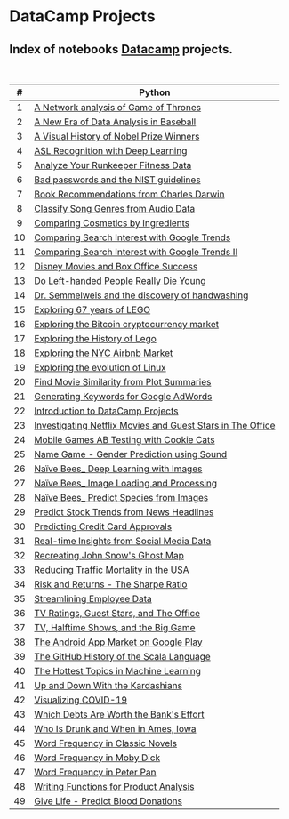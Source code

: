 # DataCamp Projects

## Index of notebooks [Datacamp](https://www.datacamp.com/profile/xinadev?tab=learning-history&id=projects) projects.

<br>

| # | Python |
|:-:|----|
|  1  | [A Network analysis of Game of Thrones](https://github.com/focuspy/DataCamp/tree/main/Data%20Scientist%20with%20python/Projects/Python/A%20Network%20analysis%20of%20Game%20of%20Thrones/notebook.ipynb)  |
|  2  | [A New Era of Data Analysis in Baseball](https://github.com/focuspy/DataCamp/tree/main/Data%20Scientist%20with%20python/Projects/Python/A%20New%20Era%20of%20Data%20Analysis%20in%20Baseball/notebook.ipynb)  |
|  3  | [A Visual History of Nobel Prize Winners](https://github.com/focuspy/DataCamp/tree/main/Data%20Scientist%20with%20python/Projects/Python/A%20Visual%20History%20of%20Nobel%20Prize%20Winners/notebook.ipynb)  |
|  4  | [ASL Recognition with Deep Learning](https://github.com/focuspy/DataCamp/tree/main/Data%20Scientist%20with%20python/Projects/Python/ASL%20Recognition%20with%20Deep%20Learning/notebook.ipynb)  |
|  5  | [Analyze Your Runkeeper Fitness Data](https://github.com/focuspy/DataCamp/blob/main/Data%20Scientist%20with%20python/Projects/Python/Analyze%20Your%20Runkeeper%20Fitness%20Data/notebook.ipynb)  |
|  6  | [Bad passwords and the NIST guidelines](https://github.com/focuspy/DataCamp/blob/main/Data%20Scientist%20with%20python/Projects/Python/Bad%20passwords%20and%20the%20NIST%20guidelines/notebook.ipynb)  |
|  7  | [Book Recommendations from Charles Darwin](https://github.com/focuspy/DataCamp/blob/main/Data%20Scientist%20with%20python/Projects/Python/Book%20Recommendations%20from%20Charles%20Darwin/notebook.ipynb)  |
|  8  | [Classify Song Genres from Audio Data](https://github.com/focuspy/DataCamp/blob/main/Data%20Scientist%20with%20python/Projects/Python/Classify%20Song%20Genres%20from%20Audio%20Data/notebook.ipynb)  |
|  9  | [Comparing Cosmetics by Ingredients](https://github.com/focuspy/DataCamp/blob/main/Data%20Scientist%20with%20python/Projects/Python/Comparing%20Cosmetics%20by%20Ingredients/notebook.ipynb)  |
|  10  | [Comparing Search Interest with Google Trends](https://github.com/focuspy/DataCamp/blob/main/Data%20Scientist%20with%20python/Projects/Python/Comparing%20Search%20Interest%20with%20Google%20Trends/notebook.ipynb)  |
|  11  | [Comparing Search Interest with Google Trends II](https://github.com/focuspy/DataCamp/blob/main/Data%20Scientist%20with%20python/Projects/Python/Comparing%20Search%20Interest%20with%20Google%20Trends%20II/notebook.ipynb)  |
|  12  | [Disney Movies and Box Office Success](https://github.com/focuspy/DataCamp/blob/main/Data%20Scientist%20with%20python/Projects/Python/Disney%20Movies%20and%20Box%20Office%20Success/notebook.ipynb)  |
|  13  | [Do Left-handed People Really Die Young](https://github.com/focuspy/DataCamp/blob/main/Data%20Scientist%20with%20python/Projects/Python/Do%20Left-handed%20People%20Really%20Die%20Young/notebook.ipynb) |
|  14  | [Dr. Semmelweis and the discovery of handwashing](https://github.com/focuspy/DataCamp/blob/main/Data%20Scientist%20with%20python/Projects/Python/Dr.%20Semmelweis%20and%20the%20discovery%20of%20handwashing/notebook.ipynb) |
|  15 | [Exploring 67 years of LEGO](https://github.com/focuspy/DataCamp/blob/main/Data%20Scientist%20with%20python/Projects/Python/Exploring%2067%20years%20of%20LEGO/notebook.ipynb) |
|  16  | [Exploring the Bitcoin cryptocurrency market](https://github.com/focuspy/DataCamp/blob/main/Data%20Scientist%20with%20python/Projects/Python/Exploring%20the%20Bitcoin%20cryptocurrency%20market/notebook.ipynb) |
|  17  | [Exploring the History of Lego](https://github.com/focuspy/DataCamp/blob/main/Data%20Scientist%20with%20python/Projects/Python/Exploring%20the%20History%20of%20Lego/notebook.ipynb) |
|  18  | [Exploring the NYC Airbnb Market](https://github.com/focuspy/DataCamp/blob/main/Data%20Scientist%20with%20python/Projects/Python/Exploring%20the%20NYC%20Airbnb%20Market/notebook.ipynb) |
|  19  | [Exploring the evolution of Linux](https://github.com/focuspy/DataCamp/blob/main/Data%20Scientist%20with%20python/Projects/Python/Exploring%20the%20evolution%20of%20Linux/notebook.ipynb) |
|  20  | [Find Movie Similarity from Plot Summaries](https://github.com/focuspy/DataCamp/blob/main/Data%20Scientist%20with%20python/Projects/Python/Find%20Movie%20Similarity%20from%20Plot%20Summaries/notebook.ipynb) |
|  21  | [Generating Keywords for Google AdWords](https://github.com/focuspy/DataCamp/blob/main/Data%20Scientist%20with%20python/Projects/Python/Generating%20Keywords%20for%20Google%20AdWords/notebook.ipynb) |
|  22  | [Introduction to DataCamp Projects](https://github.com/focuspy/DataCamp/blob/main/Data%20Scientist%20with%20python/Projects/Python/Introduction%20to%20DataCamp%20Projects/notebook.ipynb) |
|  23  | [Investigating Netflix Movies and Guest Stars in The Office](https://github.com/focuspy/DataCamp/blob/main/Data%20Scientist%20with%20python/Projects/Python/Investigating%20Netflix%20Movies%20and%20Guest%20Stars%20in%20The%20Office/notebook.ipynb) |
|  24  | [Mobile Games AB Testing with Cookie Cats](https://github.com/focuspy/DataCamp/blob/main/Data%20Scientist%20with%20python/Projects/Python/Mobile%20Games%20AB%20Testing%20with%20Cookie%20Cats/notebook.ipynb) |
|  25  | [Name Game - Gender Prediction using Sound](https://github.com/focuspy/DataCamp/blob/main/Data%20Scientist%20with%20python/Projects/Python/Name%20Game%20-%20Gender%20Prediction%20using%20Sound/notebook.ipynb) |
|  26  | [Naïve Bees_ Deep Learning with Images](https://github.com/focuspy/DataCamp/blob/main/Data%20Scientist%20with%20python/Projects/Python/Naïve%20Bees_%20Deep%20Learning%20with%20Images/notebook.ipynb) |
|  27  | [Naïve Bees_ Image Loading and Processing](https://github.com/focuspy/DataCamp/blob/main/Data%20Scientist%20with%20python/Projects/Python/Naïve%20Bees_%20Image%20Loading%20and%20Processing/notebook.ipynb) |
|  28  | [Naïve Bees_ Predict Species from Images](https://github.com/focuspy/DataCamp/blob/main/Data%20Scientist%20with%20python/Projects/Python/Naïve%20Bees_%20Predict%20Species%20from%20Images/notebook.ipynb) |
|  29  | [Predict Stock Trends from News Headlines](https://github.com/focuspy/DataCamp/blob/main/Data%20Scientist%20with%20python/Projects/Python/Predict%20Stock%20Trends%20from%20News%20Headlines/notebook.ipynb) |
|  30  | [Predicting Credit Card Approvals](https://github.com/focuspy/DataCamp/blob/main/Data%20Scientist%20with%20python/Projects/Python/Predicting%20Credit%20Card%20Approvals/notebook.ipynb) |
|  31  | [Real-time Insights from Social Media Data](https://github.com/focuspy/DataCamp/blob/main/Data%20Scientist%20with%20python/Projects/Python/Real-time%20Insights%20from%20Social%20Media%20Data/notebook.ipynb) |
|  32  | [Recreating John Snow's Ghost Map](https://github.com/focuspy/DataCamp/blob/main/Data%20Scientist%20with%20python/Projects/Python/Recreating%20John%20Snow's%20Ghost%20Map/notebook.ipynb) |
|  33  | [Reducing Traffic Mortality in the USA](https://github.com/focuspy/DataCamp/blob/main/Data%20Scientist%20with%20python/Projects/Python/Reducing%20Traffic%20Mortality%20in%20the%20USA/notebook.ipynb) |
|  34  | [Risk and Returns - The Sharpe Ratio](https://github.com/focuspy/DataCamp/blob/main/Data%20Scientist%20with%20python/Projects/Python/Risk%20and%20Returns%20-%20The%20Sharpe%20Ratio/notebook.ipynb) |
|  35  | [Streamlining Employee Data](https://github.com/focuspy/DataCamp/blob/main/Data%20Scientist%20with%20python/Projects/Python/Streamlining%20Employee%20Data/notebook.ipynb) |
|  36  | [TV Ratings, Guest Stars, and The Office](https://github.com/focuspy/DataCamp/blob/main/Data%20Scientist%20with%20python/Projects/Python/TV%20Ratings%2C%20Guest%20Stars%2C%20and%20The%20Office/notebook.ipynb) |
|  37  | [TV, Halftime Shows, and the Big Game](https://github.com/focuspy/DataCamp/blob/main/Data%20Scientist%20with%20python/Projects/Python/TV%2C%20Halftime%20Shows%2C%20and%20the%20Big%20Game/notebook.ipynb) |
|  38  | [The Android App Market on Google Play](https://github.com/focuspy/DataCamp/blob/main/Data%20Scientist%20with%20python/Projects/Python/The%20Android%20App%20Market%20on%20Google%20Play/notebook.ipynb) |
|  39  | [The GitHub History of the Scala Language](https://github.com/focuspy/DataCamp/blob/main/Data%20Scientist%20with%20python/Projects/Python/The%20GitHub%20History%20of%20the%20Scala%20Language/notebook.ipynb) |
|  40  | [The Hottest Topics in Machine Learning](https://github.com/focuspy/DataCamp/blob/main/Data%20Scientist%20with%20python/Projects/Python/The%20Hottest%20Topics%20in%20Machine%20Learning/notebook.ipynb) |
|  41  | [Up and Down With the Kardashians](https://github.com/focuspy/DataCamp/blob/main/Data%20Scientist%20with%20python/Projects/Python/Up%20and%20Down%20With%20the%20Kardashians/notebook.ipynb) |
|  42  | [Visualizing COVID-19](https://github.com/focuspy/DataCamp/blob/main/Data%20Scientist%20with%20python/Projects/Python/Visualizing%20COVID-19/notebook.ipynb) |
|  43  | [Which Debts Are Worth the Bank's Effort](https://github.com/focuspy/DataCamp/blob/main/Data%20Scientist%20with%20python/Projects/Python/Which%20Debts%20Are%20Worth%20the%20Bank's%20Effort/notebook.ipynb) |
|  44  | [Who Is Drunk and When in Ames, Iowa](https://github.com/focuspy/DataCamp/blob/main/Data%20Scientist%20with%20python/Projects/Python/Who%20Is%20Drunk%20and%20When%20in%20Ames%2C%20Iowa/notebook.ipynb) |
|  45  | [Word Frequency in Classic Novels](https://github.com/focuspy/DataCamp/blob/main/Data%20Scientist%20with%20python/Projects/Python/Word%20Frequency%20in%20Classic%20Novels/notebook.ipynb) |
|  46  | [Word Frequency in Moby Dick](https://github.com/focuspy/DataCamp/blob/main/Data%20Scientist%20with%20python/Projects/Python/Word%20Frequency%20in%20Moby%20Dick/notebook.ipynb) |
|  47  | [Word Frequency in Peter Pan](https://github.com/focuspy/DataCamp/blob/main/Data%20Scientist%20with%20python/Projects/Python/Word%20Frequency%20in%20Peter%20Pan/notebook.ipynb) |
|  48  | [Writing Functions for Product Analysis](https://github.com/focuspy/DataCamp/blob/main/Data%20Scientist%20with%20python/Projects/Python/Writing%20Functions%20for%20Product%20Analysis/notebook.ipynb) |
|  49  | [Give Life - Predict Blood Donations](https://github.com/focuspy/DataCamp/blob/main/Data%20Scientist%20with%20python/Projects/Python/Give%20Life%20-%20Predict%20Blood%20Donations/notebook.ipynb) | 
